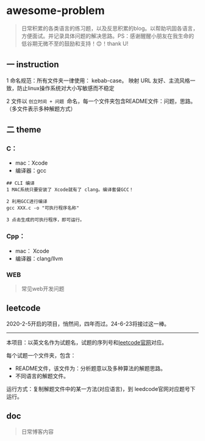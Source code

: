# awesome-problem

> 日常积累的各类语言的练习题，以及反思积累的blog。以帮助巩固各语言，方便面试。并记录具体问题的解决思路。PS：感谢醒醒小朋友在我生命的低谷期无微不至的鼓励和支持！😊！thank U! 

## 一 instruction

1 命名规范：所有文件夹一律使用： kebab-case。 映射 URL 友好、主流风格一致，防止linux操作系统对大小写敏感而不稳定

2 文件以 `创立时间 + 问题 `命名，每一个文件夹包含README文件：问题，思路。（多文件表示多种解题方式）



## 二 theme



### C：

- mac：Xcode
- 编译器：gcc



```shell
## CLI 编译
1 MAC系统只要安装了 Xcode就有了 clang。编译套餐GCC！

2 利用GCC进行编译
gcc XXX.c -o "可执行程序名称"

3 点击生成的可执行程序，即可运行。
```



### Cpp：

- mac： Xcode
- 编译器：clang/llvm





### WEB

> 常见web开发问题









## leetcode

2020-2-5开启的项目，悄然间，四年而过。24-6-23将接过这一棒。

---

本项目：以英文名作为试题名，试题的序列号和[leetcode官网](https://leetcode.com/)对应。

每个试题一个文件夹，包含：

- README文件，该文件为：分析题意以及多种算法的解题思路。
- 不同语言的解题文件。

运行方式：复制解题文件中的某一方法(对应语言)，到 leedcode官网对应题号下运行。 



## doc

> 日常博客内容



